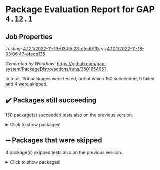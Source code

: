 # Package Evaluation Report for GAP `4.12.1`

## Job Properties

*Testing:* [4.12.1/2022-11-19-03:05:23-efedb135](https://github.com/gap-system/PackageDistro/blob/data/reports/4.12.1/2022-11-19-03:05:23-efedb135) vs [4.12.1/2022-11-18-03:06:47-efedb135](https://github.com/gap-system/PackageDistro/blob/data/reports/4.12.1/2022-11-18-03:06:47-efedb135)

*Generated by Workflow:* https://github.com/gap-system/PackageDistro/actions/runs/3501654951

In total, 154 packages were tested, out of which 150 succeeded, 0 failed and 4 were skipped.

## :heavy_check_mark: Packages still succeeding

150 package(s) succeeded tests also on the previous version.
<details><summary>Click to show packages!</summary>

- 4ti2interface 2022.09-01 [(success)](https://github.com/gap-system/PackageDistro/actions/runs/3501654951/jobs/5865569019)
- ace 5.6.1 [(success)](https://github.com/gap-system/PackageDistro/actions/runs/3501654951/jobs/5865569055)
- aclib 1.3.2 [(success)](https://github.com/gap-system/PackageDistro/actions/runs/3501654951/jobs/5865569098)
- agt 0.3 [(success)](https://github.com/gap-system/PackageDistro/actions/runs/3501654951/jobs/5865569141)
- alnuth 3.2.1 [(success)](https://github.com/gap-system/PackageDistro/actions/runs/3501654951/jobs/5865569217)
- anupq 3.2.6 [(success)](https://github.com/gap-system/PackageDistro/actions/runs/3501654951/jobs/5865569265)
- atlasrep 2.1.6 [(success)](https://github.com/gap-system/PackageDistro/actions/runs/3501654951/jobs/5865569340)
- autodoc 2022.10.20 [(success)](https://github.com/gap-system/PackageDistro/actions/runs/3501654951/jobs/5865569410)
- automata 1.15 [(success)](https://github.com/gap-system/PackageDistro/actions/runs/3501654951/jobs/5865569475)
- automgrp 1.3.2 [(success)](https://github.com/gap-system/PackageDistro/actions/runs/3501654951/jobs/5865569551)
- autpgrp 1.11 [(success)](https://github.com/gap-system/PackageDistro/actions/runs/3501654951/jobs/5865569637)
- cap 2022.11-16 [(success)](https://github.com/gap-system/PackageDistro/actions/runs/3501654951/jobs/5865569725)
- caratinterface 2.3.4 [(success)](https://github.com/gap-system/PackageDistro/actions/runs/3501654951/jobs/5865569813)
- cddinterface 2022.11.01 [(success)](https://github.com/gap-system/PackageDistro/actions/runs/3501654951/jobs/5865569885)
- circle 1.6.5 [(success)](https://github.com/gap-system/PackageDistro/actions/runs/3501654951/jobs/5865569971)
- classicpres 1.22 [(success)](https://github.com/gap-system/PackageDistro/actions/runs/3501654951/jobs/5865570052)
- cohomolo 1.6.10 [(success)](https://github.com/gap-system/PackageDistro/actions/runs/3501654951/jobs/5865570120)
- congruence 1.2.4 [(success)](https://github.com/gap-system/PackageDistro/actions/runs/3501654951/jobs/5865570190)
- corelg 1.56 [(success)](https://github.com/gap-system/PackageDistro/actions/runs/3501654951/jobs/5865570244)
- crime 1.6 [(success)](https://github.com/gap-system/PackageDistro/actions/runs/3501654951/jobs/5865570287)
- crisp 1.4.5 [(success)](https://github.com/gap-system/PackageDistro/actions/runs/3501654951/jobs/5865570326)
- crypting 0.10.4 [(success)](https://github.com/gap-system/PackageDistro/actions/runs/3501654951/jobs/5865570362)
- cryst 4.1.25 [(success)](https://github.com/gap-system/PackageDistro/actions/runs/3501654951/jobs/5865570399)
- crystcat 1.1.10 [(success)](https://github.com/gap-system/PackageDistro/actions/runs/3501654951/jobs/5865570447)
- ctbllib 1.3.4 [(success)](https://github.com/gap-system/PackageDistro/actions/runs/3501654951/jobs/5865570504)
- cubefree 1.19 [(success)](https://github.com/gap-system/PackageDistro/actions/runs/3501654951/jobs/5865570557)
- curlinterface 2.3.1 [(success)](https://github.com/gap-system/PackageDistro/actions/runs/3501654951/jobs/5865570620)
- cvec 2.7.6 [(success)](https://github.com/gap-system/PackageDistro/actions/runs/3501654951/jobs/5865570682)
- datastructures 0.3.0 [(success)](https://github.com/gap-system/PackageDistro/actions/runs/3501654951/jobs/5865570756)
- deepthought 1.0.6 [(success)](https://github.com/gap-system/PackageDistro/actions/runs/3501654951/jobs/5865570820)
- design 1.7 [(success)](https://github.com/gap-system/PackageDistro/actions/runs/3501654951/jobs/5865570876)
- difsets 2.3.1 [(success)](https://github.com/gap-system/PackageDistro/actions/runs/3501654951/jobs/5865570935)
- digraphs 1.6.0 [(success)](https://github.com/gap-system/PackageDistro/actions/runs/3501654951/jobs/5865570990)
- edim 1.3.6 [(success)](https://github.com/gap-system/PackageDistro/actions/runs/3501654951/jobs/5865571048)
- example 4.3.2 [(success)](https://github.com/gap-system/PackageDistro/actions/runs/3501654951/jobs/5865571106)
- examplesforhomalg 2022.10-01 [(success)](https://github.com/gap-system/PackageDistro/actions/runs/3501654951/jobs/5865571167)
- factint 1.6.3 [(success)](https://github.com/gap-system/PackageDistro/actions/runs/3501654951/jobs/5865571239)
- ferret 1.0.9 [(success)](https://github.com/gap-system/PackageDistro/actions/runs/3501654951/jobs/5865571294)
- fga 1.4.0 [(success)](https://github.com/gap-system/PackageDistro/actions/runs/3501654951/jobs/5865571361)
- fining 1.5.1 [(success)](https://github.com/gap-system/PackageDistro/actions/runs/3501654951/jobs/5865571401)
- float 1.0.3 [(success)](https://github.com/gap-system/PackageDistro/actions/runs/3501654951/jobs/5865571457)
- format 1.4.3 [(success)](https://github.com/gap-system/PackageDistro/actions/runs/3501654951/jobs/5865571511)
- forms 1.2.9 [(success)](https://github.com/gap-system/PackageDistro/actions/runs/3501654951/jobs/5865571574)
- fplsa 1.2.5 [(success)](https://github.com/gap-system/PackageDistro/actions/runs/3501654951/jobs/5865571636)
- fr 2.4.11 [(success)](https://github.com/gap-system/PackageDistro/actions/runs/3501654951/jobs/5865571702)
- francy 1.2.5 [(success)](https://github.com/gap-system/PackageDistro/actions/runs/3501654951/jobs/5865571749)
- fwtree 1.3 [(success)](https://github.com/gap-system/PackageDistro/actions/runs/3501654951/jobs/5865571796)
- gapdoc 1.6.6 [(success)](https://github.com/gap-system/PackageDistro/actions/runs/3501654951/jobs/5865571848)
- gauss 2022.11-01 [(success)](https://github.com/gap-system/PackageDistro/actions/runs/3501654951/jobs/5865571896)
- gaussforhomalg 2022.08-03 [(success)](https://github.com/gap-system/PackageDistro/actions/runs/3501654951/jobs/5865571953)
- gbnp 1.0.5 [(success)](https://github.com/gap-system/PackageDistro/actions/runs/3501654951/jobs/5865572009)
- generalizedmorphismsforcap 2022.11-01 [(success)](https://github.com/gap-system/PackageDistro/actions/runs/3501654951/jobs/5865572065)
- genss 1.6.8 [(success)](https://github.com/gap-system/PackageDistro/actions/runs/3501654951/jobs/5865572106)
- gradedmodules 2022.09-02 [(success)](https://github.com/gap-system/PackageDistro/actions/runs/3501654951/jobs/5865572151)
- gradedringforhomalg 2022.10-01 [(success)](https://github.com/gap-system/PackageDistro/actions/runs/3501654951/jobs/5865572183)
- grape 4.8.5 [(success)](https://github.com/gap-system/PackageDistro/actions/runs/3501654951/jobs/5865572220)
- groupoids 1.71 [(success)](https://github.com/gap-system/PackageDistro/actions/runs/3501654951/jobs/5865572268)
- grpconst 2.6.3 [(success)](https://github.com/gap-system/PackageDistro/actions/runs/3501654951/jobs/5865572308)
- guarana 0.96.3 [(success)](https://github.com/gap-system/PackageDistro/actions/runs/3501654951/jobs/5865572346)
- guava 3.17 [(success)](https://github.com/gap-system/PackageDistro/actions/runs/3501654951/jobs/5865572374)
- hap 1.47 [(success)](https://github.com/gap-system/PackageDistro/actions/runs/3501654951/jobs/5865572416)
- hapcryst 0.1.15 [(success)](https://github.com/gap-system/PackageDistro/actions/runs/3501654951/jobs/5865572450)
- hecke 1.5.3 [(success)](https://github.com/gap-system/PackageDistro/actions/runs/3501654951/jobs/5865572485)
- help 3.5 [(success)](https://github.com/gap-system/PackageDistro/actions/runs/3501654951/jobs/5865572519)
- homalg 2022.08-04 [(success)](https://github.com/gap-system/PackageDistro/actions/runs/3501654951/jobs/5865572553)
- homalgtocas 2022.11-02 [(success)](https://github.com/gap-system/PackageDistro/actions/runs/3501654951/jobs/5865572572)
- idrel 2.44 [(success)](https://github.com/gap-system/PackageDistro/actions/runs/3501654951/jobs/5865572598)
- images 1.3.1 [(success)](https://github.com/gap-system/PackageDistro/actions/runs/3501654951/jobs/5865572625)
- intpic 0.3.0 [(success)](https://github.com/gap-system/PackageDistro/actions/runs/3501654951/jobs/5865572654)
- io 4.8.0 [(success)](https://github.com/gap-system/PackageDistro/actions/runs/3501654951/jobs/5865573566)
- io_forhomalg 2022.11-01 [(success)](https://github.com/gap-system/PackageDistro/actions/runs/3501654951/jobs/5865573608)
- irredsol 1.4.4 [(success)](https://github.com/gap-system/PackageDistro/actions/runs/3501654951/jobs/5865573654)
- json 2.1.1 [(success)](https://github.com/gap-system/PackageDistro/actions/runs/3501654951/jobs/5865573711)
- jupyterkernel 1.4.1 [(success)](https://github.com/gap-system/PackageDistro/actions/runs/3501654951/jobs/5865573762)
- jupyterviz 1.5.6 [(success)](https://github.com/gap-system/PackageDistro/actions/runs/3501654951/jobs/5865573812)
- kan 1.34 [(success)](https://github.com/gap-system/PackageDistro/actions/runs/3501654951/jobs/5865573853)
- kbmag 1.5.10 [(success)](https://github.com/gap-system/PackageDistro/actions/runs/3501654951/jobs/5865573903)
- laguna 3.9.5 [(success)](https://github.com/gap-system/PackageDistro/actions/runs/3501654951/jobs/5865573951)
- liealgdb 2.2.1 [(success)](https://github.com/gap-system/PackageDistro/actions/runs/3501654951/jobs/5865573996)
- liepring 2.8 [(success)](https://github.com/gap-system/PackageDistro/actions/runs/3501654951/jobs/5865574042)
- liering 2.4.2 [(success)](https://github.com/gap-system/PackageDistro/actions/runs/3501654951/jobs/5865574095)
- linearalgebraforcap 2022.11-07 [(success)](https://github.com/gap-system/PackageDistro/actions/runs/3501654951/jobs/5865574142)
- localizeringforhomalg 2022.09-01 [(success)](https://github.com/gap-system/PackageDistro/actions/runs/3501654951/jobs/5865574199)
- loops 3.4.3 [(success)](https://github.com/gap-system/PackageDistro/actions/runs/3501654951/jobs/5865574249)
- lpres 1.0.3 [(success)](https://github.com/gap-system/PackageDistro/actions/runs/3501654951/jobs/5865574308)
- majoranaalgebras 1.5 [(success)](https://github.com/gap-system/PackageDistro/actions/runs/3501654951/jobs/5865574359)
- mapclass 1.4.6 [(success)](https://github.com/gap-system/PackageDistro/actions/runs/3501654951/jobs/5865574393)
- matgrp 0.70 [(success)](https://github.com/gap-system/PackageDistro/actions/runs/3501654951/jobs/5865574441)
- matricesforhomalg 2022.11-02 [(success)](https://github.com/gap-system/PackageDistro/actions/runs/3501654951/jobs/5865574480)
- modisom 2.5.3 [(success)](https://github.com/gap-system/PackageDistro/actions/runs/3501654951/jobs/5865574519)
- modulepresentationsforcap 2022.11-02 [(success)](https://github.com/gap-system/PackageDistro/actions/runs/3501654951/jobs/5865574552)
- modules 2022.09-01 [(success)](https://github.com/gap-system/PackageDistro/actions/runs/3501654951/jobs/5865574574)
- monoidalcategories 2022.11-02 [(success)](https://github.com/gap-system/PackageDistro/actions/runs/3501654951/jobs/5865574609)
- nconvex 2022.09-01 [(success)](https://github.com/gap-system/PackageDistro/actions/runs/3501654951/jobs/5865574635)
- nilmat 1.4.2 [(success)](https://github.com/gap-system/PackageDistro/actions/runs/3501654951/jobs/5865574660)
- nock 1.5 [(success)](https://github.com/gap-system/PackageDistro/actions/runs/3501654951/jobs/5865574696)
- normalizinterface 1.3.5 [(success)](https://github.com/gap-system/PackageDistro/actions/runs/3501654951/jobs/5865574723)
- nq 2.5.9 [(success)](https://github.com/gap-system/PackageDistro/actions/runs/3501654951/jobs/5865574747)
- numericalsgps 1.3.1 [(success)](https://github.com/gap-system/PackageDistro/actions/runs/3501654951/jobs/5865574772)
- openmath 11.5.1 [(success)](https://github.com/gap-system/PackageDistro/actions/runs/3501654951/jobs/5865574809)
- orb 4.9.0 [(success)](https://github.com/gap-system/PackageDistro/actions/runs/3501654951/jobs/5865574853)
- packagemanager 1.3.2 [(success)](https://github.com/gap-system/PackageDistro/actions/runs/3501654951/jobs/5865574915)
- patternclass 2.4.3 [(success)](https://github.com/gap-system/PackageDistro/actions/runs/3501654951/jobs/5865574986)
- permut 2.0.4 [(success)](https://github.com/gap-system/PackageDistro/actions/runs/3501654951/jobs/5865575052)
- polenta 1.3.10 [(success)](https://github.com/gap-system/PackageDistro/actions/runs/3501654951/jobs/5865575115)
- polymaking 0.8.6 [(success)](https://github.com/gap-system/PackageDistro/actions/runs/3501654951/jobs/5865575186)
- primgrp 3.4.2 [(success)](https://github.com/gap-system/PackageDistro/actions/runs/3501654951/jobs/5865575261)
- profiling 2.5.1 [(success)](https://github.com/gap-system/PackageDistro/actions/runs/3501654951/jobs/5865575327)
- qpa 1.34 [(success)](https://github.com/gap-system/PackageDistro/actions/runs/3501654951/jobs/5865575449)
- quagroup 1.8.3 [(success)](https://github.com/gap-system/PackageDistro/actions/runs/3501654951/jobs/5865575554)
- radiroot 2.9 [(success)](https://github.com/gap-system/PackageDistro/actions/runs/3501654951/jobs/5865575646)
- rcwa 4.7.0 [(success)](https://github.com/gap-system/PackageDistro/actions/runs/3501654951/jobs/5865575722)
- rds 1.8 [(success)](https://github.com/gap-system/PackageDistro/actions/runs/3501654951/jobs/5865575782)
- recog 1.4.2 [(success)](https://github.com/gap-system/PackageDistro/actions/runs/3501654951/jobs/5865575842)
- repndecomp 1.2.1 [(success)](https://github.com/gap-system/PackageDistro/actions/runs/3501654951/jobs/5865575888)
- repsn 3.1.0 [(success)](https://github.com/gap-system/PackageDistro/actions/runs/3501654951/jobs/5865575938)
- resclasses 4.7.3 [(success)](https://github.com/gap-system/PackageDistro/actions/runs/3501654951/jobs/5865575988)
- ringsforhomalg 2022.11-01 [(success)](https://github.com/gap-system/PackageDistro/actions/runs/3501654951/jobs/5865576042)
- sco 2022.09-01 [(success)](https://github.com/gap-system/PackageDistro/actions/runs/3501654951/jobs/5865576134)
- scscp 2.3.1 [(success)](https://github.com/gap-system/PackageDistro/actions/runs/3501654951/jobs/5865576219)
- semigroups 5.1.0 [(success)](https://github.com/gap-system/PackageDistro/actions/runs/3501654951/jobs/5865576285)
- sglppow 2.3 [(success)](https://github.com/gap-system/PackageDistro/actions/runs/3501654951/jobs/5865576373)
- sgpviz 0.999.5 [(success)](https://github.com/gap-system/PackageDistro/actions/runs/3501654951/jobs/5865576482)
- simpcomp 2.1.14 [(success)](https://github.com/gap-system/PackageDistro/actions/runs/3501654951/jobs/5865576561)
- singular 2022.09.23 [(success)](https://github.com/gap-system/PackageDistro/actions/runs/3501654951/jobs/5865576626)
- sla 1.5.3 [(success)](https://github.com/gap-system/PackageDistro/actions/runs/3501654951/jobs/5865576703)
- smallgrp 1.5.1 [(success)](https://github.com/gap-system/PackageDistro/actions/runs/3501654951/jobs/5865576761)
- smallsemi 0.6.13 [(success)](https://github.com/gap-system/PackageDistro/actions/runs/3501654951/jobs/5865576809)
- sonata 2.9.5 [(success)](https://github.com/gap-system/PackageDistro/actions/runs/3501654951/jobs/5865576865)
- sophus 1.27 [(success)](https://github.com/gap-system/PackageDistro/actions/runs/3501654951/jobs/5865576908)
- spinsym 1.5.2 [(success)](https://github.com/gap-system/PackageDistro/actions/runs/3501654951/jobs/5865576958)
- standardff 0.9.4 [(success)](https://github.com/gap-system/PackageDistro/actions/runs/3501654951/jobs/5865576990)
- symbcompcc 1.3.2 [(success)](https://github.com/gap-system/PackageDistro/actions/runs/3501654951/jobs/5865577036)
- thelma 1.3 [(success)](https://github.com/gap-system/PackageDistro/actions/runs/3501654951/jobs/5865577079)
- tomlib 1.2.9 [(success)](https://github.com/gap-system/PackageDistro/actions/runs/3501654951/jobs/5865577107)
- toolsforhomalg 2022.10-01 [(success)](https://github.com/gap-system/PackageDistro/actions/runs/3501654951/jobs/5865577131)
- toric 1.9.5 [(success)](https://github.com/gap-system/PackageDistro/actions/runs/3501654951/jobs/5865577165)
- toricvarieties 2022.07.13 [(success)](https://github.com/gap-system/PackageDistro/actions/runs/3501654951/jobs/5865577196)
- transgrp 3.6.3 [(success)](https://github.com/gap-system/PackageDistro/actions/runs/3501654951/jobs/5865577235)
- ugaly 4.0.3 [(success)](https://github.com/gap-system/PackageDistro/actions/runs/3501654951/jobs/5865577269)
- unipot 1.5 [(success)](https://github.com/gap-system/PackageDistro/actions/runs/3501654951/jobs/5865577298)
- unitlib 4.1.0 [(success)](https://github.com/gap-system/PackageDistro/actions/runs/3501654951/jobs/5865577335)
- utils 0.78 [(success)](https://github.com/gap-system/PackageDistro/actions/runs/3501654951/jobs/5865577371)
- uuid 0.7 [(success)](https://github.com/gap-system/PackageDistro/actions/runs/3501654951/jobs/5865577399)
- walrus 0.9991 [(success)](https://github.com/gap-system/PackageDistro/actions/runs/3501654951/jobs/5865577427)
- wedderga 4.10.2 [(success)](https://github.com/gap-system/PackageDistro/actions/runs/3501654951/jobs/5865577459)
- xmod 2.88 [(success)](https://github.com/gap-system/PackageDistro/actions/runs/3501654951/jobs/5865577487)
- xmodalg 1.22 [(success)](https://github.com/gap-system/PackageDistro/actions/runs/3501654951/jobs/5865577516)
- yangbaxter 0.10.1 [(success)](https://github.com/gap-system/PackageDistro/actions/runs/3501654951/jobs/5865577544)
- zeromqinterface 0.14 [(success)](https://github.com/gap-system/PackageDistro/actions/runs/3501654951/jobs/5865577584)
</details>

## :heavy_minus_sign: Packages that were skipped

4 package(s) skipped tests also on the previous version.
<details><summary>Click to show packages!</summary>

- browse 1.8.18 [(skipped)](https://github.com/gap-system/PackageDistro/actions/runs/3501654951/jobs/5865482177)
- itc 1.5.1 [(skipped)](https://github.com/gap-system/PackageDistro/actions/runs/3501654951/jobs/5865482177)
- polycyclic 2.16 [(skipped)](https://github.com/gap-system/PackageDistro/actions/runs/3501654951/jobs/5865482177)
- xgap 4.31 [(skipped)](https://github.com/gap-system/PackageDistro/actions/runs/3501654951/jobs/5865482177)
</details>

